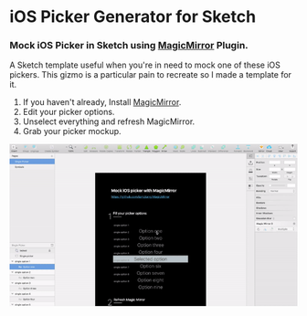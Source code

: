 # iOS Picker Generator for Sketch
### Mock iOS Picker in Sketch using [MagicMirror](http://magicsketch.io/mirror/) Plugin.

A Sketch template useful when you're in need to mock one of these iOS pickers. This gizmo is a particular pain to recreate so I made a template for it.

1. If you haven't already, Install [MagicMirror](http://magicsketch.io/mirror/).
2. Edit your picker options.
3. Unselect everything and refresh MagicMirror.
4. Grab your picker mockup.

![](https://github.com/botmad/iOS-picker-generator--Sketch-template/raw/master/guide/Sketch%20iOS%20Picker%20preview.gif)
